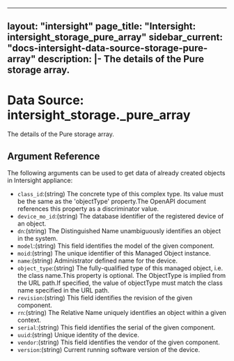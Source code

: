 
---
layout: "intersight"
page_title: "Intersight: intersight_storage_pure_array"
sidebar_current: "docs-intersight-data-source-storage-pure-array"
description: |-
The details of the Pure storage array.
---

# Data Source: intersight_storage._pure_array
The details of the Pure storage array.
## Argument Reference
The following arguments can be used to get data of already created objects in Intersight appliance:
* `class_id`:(string) The concrete type of this complex type. Its value must be the same as the 'objectType' property.The OpenAPI document references this property as a discriminator value. 
* `device_mo_id`:(string) The database identifier of the registered device of an object. 
* `dn`:(string) The Distinguished Name unambiguously identifies an object in the system. 
* `model`:(string) This field identifies the model of the given component. 
* `moid`:(string) The unique identifier of this Managed Object instance. 
* `name`:(string) Administrator defined name for the device. 
* `object_type`:(string) The fully-qualified type of this managed object, i.e. the class name.This property is optional. The ObjectType is implied from the URL path.If specified, the value of objectType must match the class name specified in the URL path. 
* `revision`:(string) This field identifies the revision of the given component. 
* `rn`:(string) The Relative Name uniquely identifies an object within a given context. 
* `serial`:(string) This field identifies the serial of the given component. 
* `uuid`:(string) Unique identity of the device. 
* `vendor`:(string) This field identifies the vendor of the given component. 
* `version`:(string) Current running software version of the device. 
